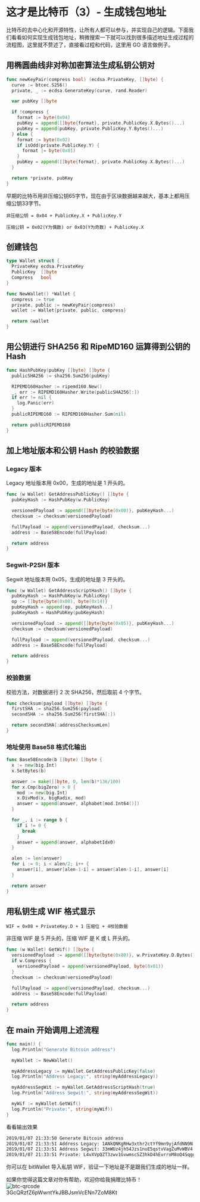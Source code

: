 # 这才是比特币（3）- 生成钱包地址

比特币的去中心化和开源特性，让所有人都可以参与，并实现自己的逻辑。下面我们看看如何实现生成钱包地址，稍微搜索一下就可以找到很多描述地址生成过程的流程图，这里就不赘述了，直接看过程和代码，这里用 GO 语言做例子。

## 用椭圆曲线非对称加密算法生成私钥公钥对

````go
func newKeyPair(compress bool) (ecdsa.PrivateKey, []byte) {
  curve := btcec.S256()
  private, _ := ecdsa.GenerateKey(curve, rand.Reader)

  var pubKey []byte

  if !compress {
    format := byte(0x04)
    pubKey = append([]byte{format}, private.PublicKey.X.Bytes()...)
    pubKey = append(pubKey, private.PublicKey.Y.Bytes()...)
  } else {
    format := byte(0x02)
    if isOdd(private.PublicKey.Y) {
      format |= byte(0x01)
    }
    pubKey = append([]byte{format}, private.PublicKey.X.Bytes()...)
  }

  return *private, pubKey
}
````

早期的比特币用非压缩公钥65字节，现在由于区块数据越来越大，基本上都用压缩公钥33字节。

`非压缩公钥 = 0x04 + PublicKey.X + PublicKey.Y`

`压缩公钥 = 0x02(Y为偶数) or 0x03(Y为奇数) + PublicKey.X`

## 创建钱包

````go
type Wallet struct {
  PrivateKey ecdsa.PrivateKey
  PublicKey  []byte
  Compress   bool
}

func NewWallet() *Wallet {
  compress := true
  private, public := newKeyPair(compress)
  wallet := Wallet{private, public, compress}

  return &wallet
}
````

## 用公钥进行 SHA256 和 RipeMD160 运算得到公钥的 Hash

````go
func HashPubKey(pubKey []byte) []byte {
  publicSHA256 := sha256.Sum256(pubKey)

  RIPEMD160Hasher := ripemd160.New()
  _, err := RIPEMD160Hasher.Write(publicSHA256[:])
  if err != nil {
    log.Panic(err)
  }
  publicRIPEMD160 := RIPEMD160Hasher.Sum(nil)

  return publicRIPEMD160
}
````

## 加上地址版本和公钥 Hash 的校验数据

### Legacy 版本

Legacy 地址版本用 0x00，生成的地址是 1 开头的。

````go
func (w Wallet) GetAddressPublicKey() []byte {
  pubKeyHash := HashPubKey(w.PublicKey)

  versionedPayload := append([]byte{byte(0x00)}, pubKeyHash...)
  checksum := checksum(versionedPayload)

  fullPayload := append(versionedPayload, checksum...)
  address := Base58Encode(fullPayload)

  return address
}
````

### Segwit-P2SH 版本

Segwit 地址版本用 0x05，生成的地址是 3 开头的。

````go
func (w Wallet) GetAddressScriptHash() []byte {
  pubKeyHash := HashPubKey(w.PublicKey)
  op := []byte{byte(0x00), byte(0x14)}
  pubKeyHash = append(op, pubKeyHash...)
  pubKeyHash = HashPubKey(pubKeyHash)

  versionedPayload := append([]byte{byte(0x05)}, pubKeyHash...)
  checksum := checksum(versionedPayload)

  fullPayload := append(versionedPayload, checksum...)
  address := Base58Encode(fullPayload)

  return address
}
````

### 校验数据

校验方法，对数据进行 2 次 SHA256，然后取前 4 个字节。

````go
func checksum(payload []byte) []byte {
  firstSHA := sha256.Sum256(payload)
  secondSHA := sha256.Sum256(firstSHA[:])

  return secondSHA[:addressChecksumLen]
}
````

### 地址使用 Base58 格式化输出

````go
func Base58Encode(b []byte) []byte {
  x := new(big.Int)
  x.SetBytes(b)

  answer := make([]byte, 0, len(b)*136/100)
  for x.Cmp(bigZero) > 0 {
    mod := new(big.Int)
    x.DivMod(x, bigRadix, mod)
    answer = append(answer, alphabet[mod.Int64()])
  }

  for _, i := range b {
    if i != 0 {
      break
    }
    answer = append(answer, alphabetIdx0)
  }

  alen := len(answer)
  for i := 0; i < alen/2; i++ {
    answer[i], answer[alen-1-i] = answer[alen-1-i], answer[i]
  }

  return answer
}
````

## 用私钥生成 WIF 格式显示

`WIF = 0x08 + PrivateKey.D + 1 压缩位 + 4校验数据`

非压缩 WIF 是 5 开头的，压缩 WIF 是 K 或 L 开头的。

````go
func (w Wallet) GetWif() []byte {
  versionedPayload := append([]byte{byte(0x80)}, w.PrivateKey.D.Bytes()...)
  if w.Compress {
    versionedPayload = append(versionedPayload, byte(0x01))
  }
  checksum := checksum(versionedPayload)

  fullPayload := append(versionedPayload, checksum...)
  address := Base58Encode(fullPayload)

  return address
}
````

## 在 main 开始调用上述流程

````go
func main() {
  log.Println("Generate Bitcoin address")

  myWallet := NewWallet()

  myAddressLegacy := myWallet.GetAddressPublicKey(false)
  log.Println("Address Legacy:", string(myAddressLegacy))

  myAddressSegWit := myWallet.GetAddressScriptHash(true)
  log.Println("Address Segwit:", string(myAddressSegWit))

  myWif := myWallet.GetWif()
  log.Println("Private:", string(myWif))
}
````

看看输出效果

````bash
2019/01/07 21:33:50 Generate Bitcoin address
2019/01/07 21:33:51 Address Legacy: 1ANkQNKgRHw3xthr2ctYf9mn9yjAfdNN9N
2019/01/07 21:33:51 Address Segwit: 33mWUz4jh54Jzs1nuE5qstvVagZuMvWBV4
2019/01/07 21:33:51 Private: L4vXVpQZT3zwv1GvwmscSZ3hkD4hEvrroM8oQ4SqggHJkAVAMdgc
````

你可以在 bitWallet 导入私钥 WIF，验证一下地址是不是跟我们生成的地址一样。

如果你觉得这篇文章对你有帮助，欢迎你给我捐赠比特币！  
![btc-qrcode](https://jkeu374190052.files.wordpress.com/2019/01/1546697811.png)  
3GcQRzfZ6pWwntYkJBBJsmVcENn7ZoM8Kt
